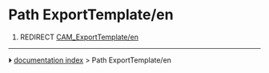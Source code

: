 # Path ExportTemplate/en
1.  REDIRECT [CAM_ExportTemplate/en](CAM_ExportTemplate/en.md)



---
⏵ [documentation index](../README.md) > Path ExportTemplate/en
